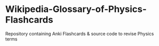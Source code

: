 # Wikipedia-Glossary-of-Physics-Flashcards
Repository containing Anki Flashcards &amp; source code to revise Physics terms 
